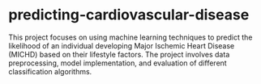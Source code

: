 # predicting-cardiovascular-disease
This project focuses on using machine learning techniques to predict the likelihood of an individual developing Major Ischemic Heart Disease (MICHD) based on their lifestyle factors. The project involves data preprocessing, model implementation, and evaluation of different classification algorithms.
